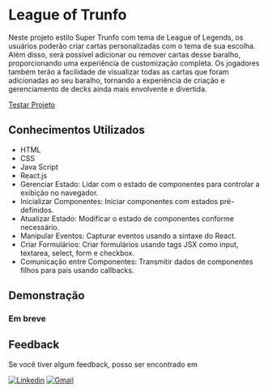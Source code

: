 # League of Trunfo

Neste projeto estilo Super Trunfo com  tema de League of Legends, os usuários poderão criar cartas personalizadas com o tema de sua escolha. Além disso, será possível adicionar ou remover cartas desse baralho, proporcionando uma experiência de customização completa. Os jogadores também terão a facilidade de visualizar todas as cartas que foram adicionadas ao seu baralho, tornando a experiência de criação e gerenciamento de decks ainda mais envolvente e divertida.

[Testar Projeto](https://jonathankarlinski.github.io/league-of-trunfo/)

## Conhecimentos Utilizados

- HTML
- CSS
- Java Script
- React.js
- Gerenciar Estado: Lidar com o estado de componentes para controlar a exibição no navegador.
- Inicializar Componentes: Iniciar componentes com estados pré-definidos.
- Atualizar Estado: Modificar o estado de componentes conforme necessário.
- Manipular Eventos: Capturar eventos usando a sintaxe do React.
- Criar Formulários: Criar formulários usando tags JSX como input, textarea, select, form e checkbox.
- Comunicação entre Componentes: Transmitir dados de componentes filhos para pais usando callbacks.

## Demonstração

### Em breve

<!-- ![league-of-trunfo-gif](/src/assets/league-of-trunfo.gif) -->

## Feedback

Se você tiver algum feedback, posso ser encontrado em

  [![Linkedin](https://img.shields.io/badge/LinkedIn-0077B5?style=for-the-badge&logo=linkedin&logoColor=white)](https://www.linkedin.com/in/jonathankarlinski/)
  [![Gmail](https://img.shields.io/badge/Gmail-D14836?style=for-the-badge&logo=gmail&logoColor=white)](mailto:jonathankarlinski57@gmail.com)
